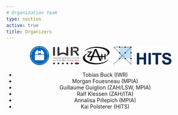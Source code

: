 ```yaml
---
# Organization team
type: section
active: true
title: Organizers
---
```


<div markdown="1" class="col-md-12" style="text-align:center;">

<img src="static/img/ml4astro_logos.svg" alt="logos" width="75%">

* Tobias Buck (IWR)
* Morgan Fouesneau (MPIA)
* Guillaume Guiglion (ZAH/LSW, MPIA)
* Ralf Klessen (ZAH/ITA)
* Annalisa Pillepich (MPIA)
* Kai Polsterer (HITS)


<a href="mailto:fouesneau@mpia.de,tobias.buck@iwr.uni-heidelberg.de,klessen@uni-heidelberg.de,pillepich@mpia.de,Kai.Polsterer@h-its.org,guiguiglion@gmail.com" aria-label=envelope>
<i class="fas fa-envelope big-icon" style="font-size:36px;"></i>
</a>

</div>
